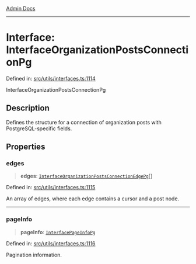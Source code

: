 [Admin Docs](/)

***

# Interface: InterfaceOrganizationPostsConnectionPg

Defined in: [src/utils/interfaces.ts:1114](https://github.com/PalisadoesFoundation/talawa-admin/blob/main/src/utils/interfaces.ts#L1114)

InterfaceOrganizationPostsConnectionPg

## Description

Defines the structure for a connection of organization posts with PostgreSQL-specific fields.

## Properties

### edges

> **edges**: [`InterfaceOrganizationPostsConnectionEdgePg`](utils\interfaces\README\interfaces\InterfaceOrganizationPostsConnectionEdgePg.md)[]

Defined in: [src/utils/interfaces.ts:1115](https://github.com/PalisadoesFoundation/talawa-admin/blob/main/src/utils/interfaces.ts#L1115)

An array of edges, where each edge contains a cursor and a post node.

***

### pageInfo

> **pageInfo**: [`InterfacePageInfoPg`](utils\interfaces\README\interfaces\InterfacePageInfoPg.md)

Defined in: [src/utils/interfaces.ts:1116](https://github.com/PalisadoesFoundation/talawa-admin/blob/main/src/utils/interfaces.ts#L1116)

Pagination information.
